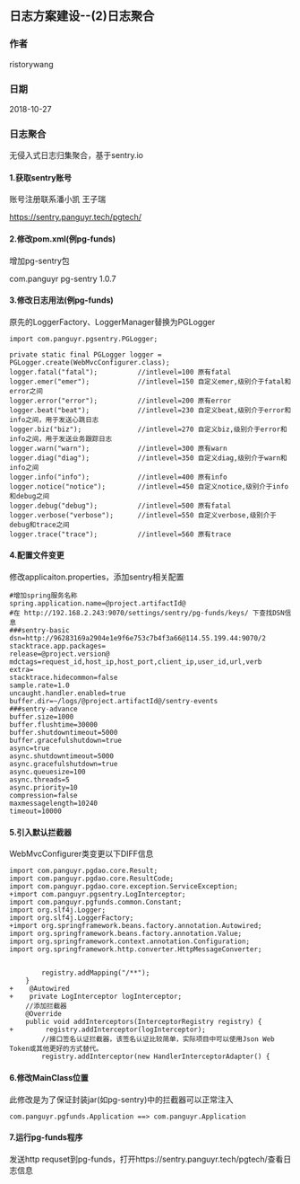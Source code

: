## 日志方案建设--(2)日志聚合

### 作者

ristorywang 

### 日期

2018-10-27

### 日志聚合

无侵入式日志归集聚合，基于sentry.io



#### 1.获取sentry账号
账号注册联系潘小凯 王子瑞

https://sentry.panguyr.tech/pgtech/

#### 2.修改pom.xml(例pg-funds)

增加pg-sentry包

<dependency>
  <groupId>com.panguyr</groupId>
  <artifactId>pg-sentry</artifactId>
  <version>1.0.7</version>
</dependency>

#### 3.修改日志用法(例pg-funds)
原先的LoggerFactory、LoggerManager替换为PGLogger
```
import com.panguyr.pgsentry.PGLogger;
 
private static final PGLogger logger = PGLogger.create(WebMvcConfigurer.class);
logger.fatal("fatal");          //intlevel=100 原有fatal 
logger.emer("emer");            //intlevel=150 自定义emer,级别介于fatal和error之间
logger.error("error");          //intlevel=200 原有error
logger.beat("beat");            //intlevel=230 自定义beat,级别介于error和info之间，用于发送心跳日志        
logger.biz("biz");              //intlevel=270 自定义biz,级别介于error和info之间，用于发送业务跟踪日志        
logger.warn("warn");            //intlevel=300 原有warn
logger.diag("diag");            //intlevel=350 自定义diag,级别介于warn和info之间
logger.info("info");            //intlevel=400 原有info
logger.notice("notice");        //intlevel=450 自定义notice,级别介于info和debug之间
logger.debug("debug");          //intlevel=500 原有fatal
logger.verbose("verbose");      //intlevel=550 自定义verbose,级别介于debug和trace之间
logger.trace("trace");          //intlevel=560 原有trace
```

#### 4.配置文件变更
修改applicaiton.properties，添加sentry相关配置

```
#增加spring服务名称
spring.application.name=@project.artifactId@
#在 http://192.168.2.243:9070/settings/sentry/pg-funds/keys/ 下查找DSN信息
###sentry-basic
dsn=http://96283169a2904e1e9f6e753c7b4f3a66@114.55.199.44:9070/2
stacktrace.app.packages=
release=@project.version@
mdctags=request_id,host_ip,host_port,client_ip,user_id,url,verb
extra=
stacktrace.hidecommon=false
sample.rate=1.0
uncaught.handler.enabled=true
buffer.dir=~/logs/@project.artifactId@/sentry-events
###sentry-advance
buffer.size=1000
buffer.flushtime=30000
buffer.shutdowntimeout=5000
buffer.gracefulshutdown=true
async=true
async.shutdowntimeout=5000
async.gracefulshutdown=true
async.queuesize=100
async.threads=5
async.priority=10
compression=false
maxmessagelength=10240
timeout=10000
```

#### 5.引入默认拦截器
WebMvcConfigurer类变更以下DIFF信息
```
import com.panguyr.pgdao.core.Result;
import com.panguyr.pgdao.core.ResultCode;
import com.panguyr.pgdao.core.exception.ServiceException;
+import com.panguyr.pgsentry.LogInterceptor;
import com.panguyr.pgfunds.common.Constant;
import org.slf4j.Logger;
import org.slf4j.LoggerFactory;
+import org.springframework.beans.factory.annotation.Autowired;
import org.springframework.beans.factory.annotation.Value;
import org.springframework.context.annotation.Configuration;
import org.springframework.http.converter.HttpMessageConverter;


        registry.addMapping("/**");
    }
+    @Autowired
+    private LogInterceptor logInterceptor;
    //添加拦截器
    @Override
    public void addInterceptors(InterceptorRegistry registry) {
+        registry.addInterceptor(logInterceptor);
        //接口签名认证拦截器，该签名认证比较简单，实际项目中可以使用Json Web Token或其他更好的方式替代。
        registry.addInterceptor(new HandlerInterceptorAdapter() {
```        
#### 6.修改MainClass位置
此修改是为了保证封装jar(如pg-sentry)中的拦截器可以正常注入
```
com.panguyr.pgfunds.Application ==> com.panguyr.Application
```
#### 7.运行pg-funds程序
发送http requset到pg-funds，打开https://sentry.panguyr.tech/pgtech/查看日志信息
